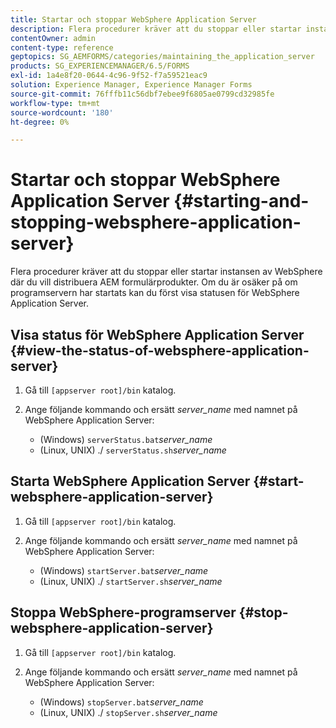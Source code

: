 ```yaml
---
title: Startar och stoppar WebSphere Application Server
description: Flera procedurer kräver att du stoppar eller startar instansen av WebSphere där du vill distribuera AEM formulärprodukter. I det här dokumentet beskrivs hur du startar och stoppar WebSphere Application Server.
contentOwner: admin
content-type: reference
geptopics: SG_AEMFORMS/categories/maintaining_the_application_server
products: SG_EXPERIENCEMANAGER/6.5/FORMS
exl-id: 1a4e8f20-0644-4c96-9f52-f7a59521eac9
solution: Experience Manager, Experience Manager Forms
source-git-commit: 76fffb11c56dbf7ebee9f6805ae0799cd32985fe
workflow-type: tm+mt
source-wordcount: '180'
ht-degree: 0%

---
```


# Startar och stoppar WebSphere Application Server {#starting-and-stopping-websphere-application-server}

Flera procedurer kräver att du stoppar eller startar instansen av WebSphere där du vill distribuera AEM formulärprodukter. Om du är osäker på om programservern har startats kan du först visa statusen för WebSphere Application Server.

## Visa status för WebSphere Application Server {#view-the-status-of-websphere-application-server}

1. Gå till `[appserver root]/bin` katalog.
1. Ange följande kommando och ersätt *server_name* med namnet på WebSphere Application Server:

   * (Windows) `serverStatus.bat`*server_name*
   * (Linux, UNIX) ./ `serverStatus.sh`*server_name*

## Starta WebSphere Application Server {#start-websphere-application-server}

1. Gå till `[appserver root]/bin` katalog.
1. Ange följande kommando och ersätt *server_name* med namnet på WebSphere Application Server:

   * (Windows) `startServer.bat`*server_name*
   * (Linux, UNIX) ./ `startServer.sh`*server_name*

## Stoppa WebSphere-programserver {#stop-websphere-application-server}

1. Gå till `[appserver root]/bin` katalog.
1. Ange följande kommando och ersätt *server_name* med namnet på WebSphere Application Server:

   * (Windows) `stopServer.bat`*server_name*
   * (Linux, UNIX) ./ `stopServer.sh`*server_name*
